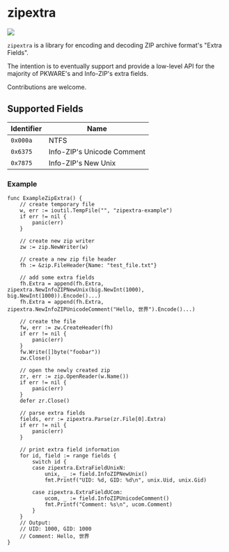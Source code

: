 # zipextra

[![](https://godoc.org/github.com/saracen/zipextra?status.svg)](http://godoc.org/github.com/saracen/zipextra)

`zipextra` is a library for encoding and decoding ZIP archive format's
"Extra Fields".

The intention is to eventually support and provide a low-level API for the
majority of PKWARE's and Info-ZIP's extra fields.

Contributions are welcome.

## Supported Fields

| Identifier | Name                       |
| ---------- | -------------------------- |
| `0x000a`   | NTFS                       |
| `0x6375`   | Info-ZIP's Unicode Comment |
| `0x7875`   | Info-ZIP's New Unix        |

### Example

```
func ExampleZipExtra() {
	// create temporary file
	w, err := ioutil.TempFile("", "zipextra-example")
	if err != nil {
		panic(err)
	}

	// create new zip writer
	zw := zip.NewWriter(w)

	// create a new zip file header
	fh := &zip.FileHeader{Name: "test_file.txt"}

	// add some extra fields
	fh.Extra = append(fh.Extra, zipextra.NewInfoZIPNewUnix(big.NewInt(1000), big.NewInt(1000)).Encode()...)
	fh.Extra = append(fh.Extra, zipextra.NewInfoZIPUnicodeComment("Hello, 世界").Encode()...)

	// create the file
	fw, err := zw.CreateHeader(fh)
	if err != nil {
		panic(err)
	}
	fw.Write([]byte("foobar"))
	zw.Close()

	// open the newly created zip
	zr, err := zip.OpenReader(w.Name())
	if err != nil {
		panic(err)
	}
	defer zr.Close()

	// parse extra fields
	fields, err := zipextra.Parse(zr.File[0].Extra)
	if err != nil {
		panic(err)
	}

	// print extra field information
	for id, field := range fields {
		switch id {
		case zipextra.ExtraFieldUnixN:
			unix, _ := field.InfoZIPNewUnix()
			fmt.Printf("UID: %d, GID: %d\n", unix.Uid, unix.Gid)

		case zipextra.ExtraFieldUCom:
			ucom, _ := field.InfoZIPUnicodeComment()
			fmt.Printf("Comment: %s\n", ucom.Comment)
		}
	}
	// Output:
	// UID: 1000, GID: 1000
	// Comment: Hello, 世界
}
```